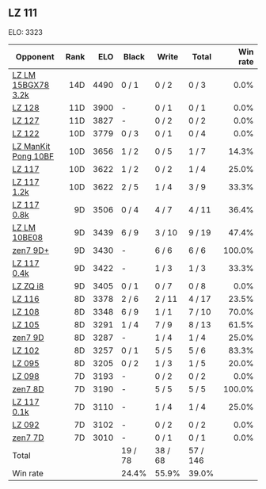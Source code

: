 ## LZ 111 ##

ELO: 3323

Opponent | Rank | ELO | Black | Write | Total | Win rate
---------|-----:|----:|-------|-------|-------|-------:
[LZ LM 15BGX78 3.2k](LZ%20LM%2015BGX78%203.2k.md) | 14D | 4490 | 0 / 1 | 0 / 2 | 0 / 3 | 0.0%
[LZ 128](LZ%20128.md) | 11D | 3900 | - | 0 / 1 | 0 / 1 | 0.0%
[LZ 127](LZ%20127.md) | 11D | 3827 | - | 0 / 2 | 0 / 2 | 0.0%
[LZ 122](LZ%20122.md) | 10D | 3779 | 0 / 3 | 0 / 1 | 0 / 4 | 0.0%
[LZ ManKit Pong 10BF](LZ%20ManKit%20Pong%2010BF.md) | 10D | 3656 | 1 / 2 | 0 / 5 | 1 / 7 | 14.3%
[LZ 117](LZ%20117.md) | 10D | 3622 | 1 / 2 | 0 / 2 | 1 / 4 | 25.0%
[LZ 117 1.2k](LZ%20117%201.2k.md) | 10D | 3622 | 2 / 5 | 1 / 4 | 3 / 9 | 33.3%
[LZ 117 0.8k](LZ%20117%200.8k.md) | 9D | 3506 | 0 / 4 | 4 / 7 | 4 / 11 | 36.4%
[LZ LM 10BE08](LZ%20LM%2010BE08.md) | 9D | 3439 | 6 / 9 | 3 / 10 | 9 / 19 | 47.4%
[zen7 9D+](zen7%209D+.md) | 9D | 3430 | - | 6 / 6 | 6 / 6 | 100.0%
[LZ 117 0.4k](LZ%20117%200.4k.md) | 9D | 3422 | - | 1 / 3 | 1 / 3 | 33.3%
[LZ ZQ i8](LZ%20ZQ%20i8.md) | 9D | 3405 | 0 / 1 | 0 / 7 | 0 / 8 | 0.0%
[LZ 116](LZ%20116.md) | 8D | 3378 | 2 / 6 | 2 / 11 | 4 / 17 | 23.5%
[LZ 108](LZ%20108.md) | 8D | 3348 | 6 / 9 | 1 / 1 | 7 / 10 | 70.0%
[LZ 105](LZ%20105.md) | 8D | 3291 | 1 / 4 | 7 / 9 | 8 / 13 | 61.5%
[zen7 9D](zen7%209D.md) | 8D | 3287 | - | 1 / 4 | 1 / 4 | 25.0%
[LZ 102](LZ%20102.md) | 8D | 3257 | 0 / 1 | 5 / 5 | 5 / 6 | 83.3%
[LZ 095](LZ%20095.md) | 8D | 3205 | 0 / 2 | 1 / 3 | 1 / 5 | 20.0%
[LZ 098](LZ%20098.md) | 7D | 3193 | - | 0 / 2 | 0 / 2 | 0.0%
[zen7 8D](zen7%208D.md) | 7D | 3190 | - | 5 / 5 | 5 / 5 | 100.0%
[LZ 117 0.1k](LZ%20117%200.1k.md) | 7D | 3110 | - | 1 / 4 | 1 / 4 | 25.0%
[LZ 092](LZ%20092.md) | 7D | 3102 | - | 0 / 2 | 0 / 2 | 0.0%
[zen7 7D](zen7%207D.md) | 7D | 3010 | - | 0 / 1 | 0 / 1 | 0.0%
Total | | | 19 / 78 | 38 / 68 | 57 / 146 | 
Win rate| | | 24.4% | 55.9% | 39.0% | 
